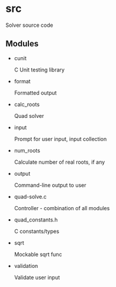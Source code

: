 src
===

Solver source code

Modules
-------

* cunit

    C Unit testing library

* format

    Formatted output

* calc_roots

    Quad solver

* input

    Prompt for user input, input collection

* num_roots

    Calculate number of real roots, if any

* output

    Command-line output to user

* quad-solve.c

    Controller - combination of all modules

* quad_constants.h

    C constants/types

* sqrt

    Mockable sqrt func

* validation

    Validate user input
